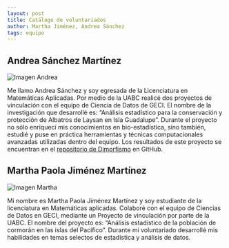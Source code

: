 ```yaml
---
layout: post
title: Catálogo de voluntariados
author: Martha Jiménez, Andrea Sánchez
tags: equipo
---
```

## Andrea Sánchez Martínez
![Imagen Andrea](https://www.gravatar.com/avatar/4ef11372a9af32065fd2893c32e93f1e?s=150)

Me llamo Andrea Sánchez y soy egresada de la Licenciatura en Matemáticas Aplicadas. Por medio de la
UABC realicé dos proyectos de vinculación con el equipo de Ciencia de Datos de GECI. El nombre de la
investigación que desarrollé es: “Análisis estadístico para la conservación y protección de Albatros
de Laysan en Isla Guadalupe”. Durante el proyecto no sólo enriquecí mis conocimientos en
bio-estadística, sino también, estudié y puse en práctica herramientas y técnicas computacionales
avanzadas utilizadas dentro del equipo. Los resultados de este proyecto se encuentran en el
[repositorio de Dimorfismo](https://github.com/IslasGECI/dimorfismo) en GitHub.

## Martha Paola Jiménez Martínez

![Imagen Martha](https://www.gravatar.com/avatar/c1c4f3ec6f19a0ee62ba529f5daaade0?s=150)
 
Mi nombre es Martha Paola Jiménez Martínez y soy estudiante de la licenciatura en Matemáticas
aplicadas. Colaboré con el equipo de Ciencias de Datos en GECI, mediante un
Proyecto de vinculación por parte de la UABC. El nombre del proyecto es:  “Análisis estadístico de
la población de cormorán en las islas del Pacífico”. Durante mi voluntariado desarrollé mis
habilidades en temas selectos de estadística y análisis de datos.
